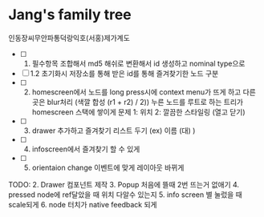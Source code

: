 # Jang's family tree

인동장씨무안파통덕랑익호(서홍)제가계도

- [ ] 1. 필수항목 조합해서 md5 해쉬로 변환해서 id 생성하고 nominal type으로
- [ ] 1.2 초기화시 저장소를 통해 받은 id를 통해 즐겨찾기한 노드 구분
- [ ] 2. homescreen에서 노드를 long press시에 context menu가 뜨게 하고 다른 곳은 blur처리 (색깔 합성 (r1 + r2) / 2))
     누른 노드를 루트로 하는 트리가 homescreen 스택에 쌓이게
     문제 1: 위치 2: 깔끔한 스타일링 (열고 닫기)
- [ ] 3. drawer 추가하고 즐겨찾기 리스트 두기 (ex) 이름 (대) )
- [ ] 4. infoscreen에서 즐겨찾기 할 수 있게
- [ ] 5. orientaion change 이벤트에 맞게 레이아웃 바뀌게

TODO:
2. Drawer 컴포넌트 제작
3. Popup 처음에 뜰때 2번 뜨는거 없애기
4. pressed node에 ref달았을 때 위치 다알수 있는지
5. info screen 별 눌렀을 때 scale되게
6. node 터치가 native feedback 되게
